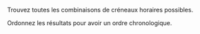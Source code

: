 Trouvez toutes les combinaisons de créneaux horaires possibles.

Ordonnez les résultats pour avoir un ordre chronologique.